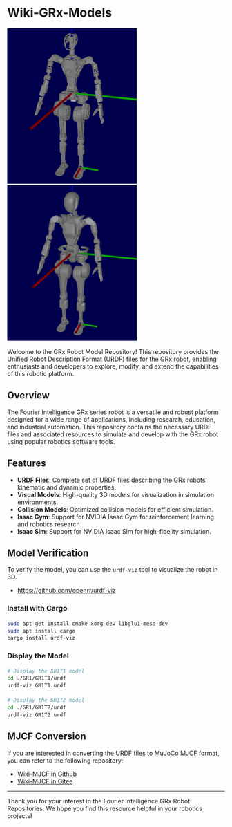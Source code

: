 # Wiki-GRx-Models

<img src="./pictures/gr1t1_model.png" width="300" height="360" />
<img src="./pictures/gr1t2_model.png" width="300" height="360" />

[//]: # (![]&#40;./pictures/GR1T1.png&#41;)

Welcome to the GRx Robot Model Repository!
This repository provides the Unified Robot Description Format (URDF) files for the GRx robot,
enabling enthusiasts and developers to explore, modify, and extend the capabilities of this robotic platform.

## Overview

The Fourier Intelligence GRx series robot is a versatile and robust platform designed for a wide range of applications,
including research, education, and industrial automation. This repository contains the necessary URDF files
and associated resources to simulate and develop with the GRx robot using popular robotics software tools.

## Features

- **URDF Files**: Complete set of URDF files describing the GRx robots' kinematic and dynamic properties.
- **Visual Models**: High-quality 3D models for visualization in simulation environments.
- **Collision Models**: Optimized collision models for efficient simulation.
- **Issac Gym**: Support for NVIDIA Isaac Gym for reinforcement learning and robotics research.
- **Isaac Sim**: Support for NVIDIA Isaac Sim for high-fidelity simulation.

## Model Verification

To verify the model, you can use the `urdf-viz` tool to visualize the robot in 3D.

- https://github.com/openrr/urdf-viz

### Install with Cargo

```bash
sudo apt-get install cmake xorg-dev libglu1-mesa-dev
sudo apt install cargo
cargo install urdf-viz
```

### Display the Model

```bash
# Display the GR1T1 model
cd ./GR1/GR1T1/urdf
urdf-viz GR1T1.urdf

# Display the GR1T2 model
cd ./GR1/GR1T2/urdf
urdf-viz GR1T2.urdf
```

## MJCF Conversion

If you are interested in converting the URDF files to MuJoCo MJCF format, you can refer to the following repository:

- [Wiki-MJCF in Github](https://github.com/FFTAI/wiki-mjcf/)
- [Wiki-MJCF in Gitee](https://gitee.com/FourierIntelligence/wiki-mjcf/)

---

Thank you for your interest in the Fourier Intelligence GRx Robot Repositories.
We hope you find this resource helpful in your robotics projects!
